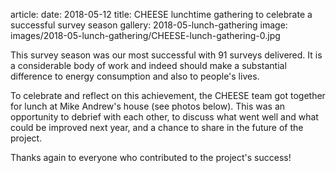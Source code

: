 article:
date: 2018-05-12
title: CHEESE lunchtime gathering to celebrate a successful survey season
gallery: 2018-05-lunch-gathering
image: images/2018-05-lunch-gathering/CHEESE-lunch-gathering-0.jpg

This survey season was our most successful with 91 surveys delivered. It
is a considerable body of work and indeed should make a substantial difference
to energy consumption and also to people's lives. 

To celebrate and reflect on this achievement, the CHEESE team got together for
lunch at Mike Andrew's house (see photos below). This was an opportunity to
debrief with each other, to discuss what went well and what could be improved
next year, and a chance to share in the future of the project.

Thanks again to everyone who contributed to the project's success!
